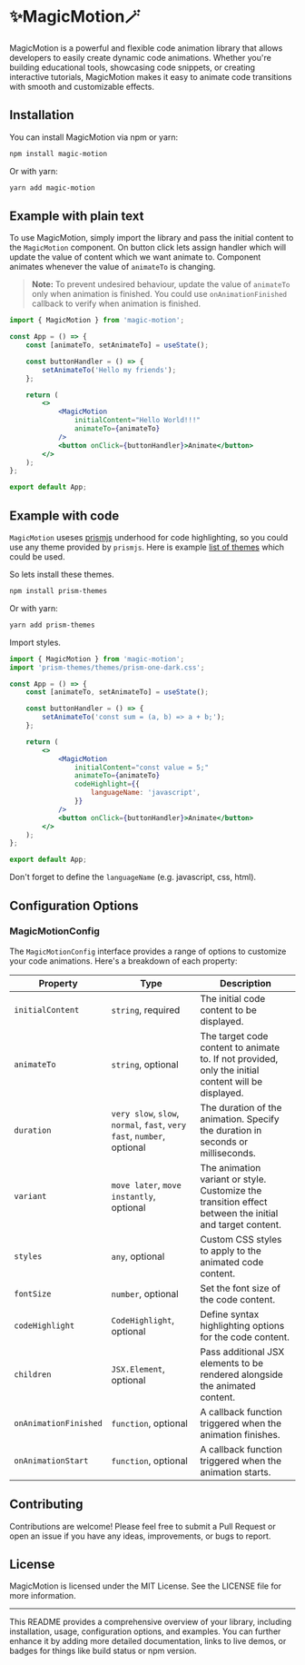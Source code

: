 # ✨MagicMotion🪄

MagicMotion is a powerful and flexible code animation library that allows developers to easily create dynamic code animations. Whether you're building educational tools, showcasing code snippets, or creating interactive tutorials, MagicMotion makes it easy to animate code transitions with smooth and customizable effects.

## Installation

You can install MagicMotion via npm or yarn:

```bash
npm install magic-motion
```

Or with yarn:

```bash
yarn add magic-motion
```

## Example with plain text

To use MagicMotion, simply import the library and pass the initial content to the `MagicMotion` component.
On button click lets assign handler which will update the value of content which we want animate to. Component
animates whenever the value of `animateTo` is changing.

> **Note:** To prevent undesired behaviour, update the value of `animateTo` only when animation is finished.
> You could use `onAnimationFinished` callback to verify when animation is finished.

```jsx
import { MagicMotion } from 'magic-motion';

const App = () => {
    const [animateTo, setAnimateTo] = useState();

    const buttonHandler = () => {
        setAnimateTo('Hello my friends');
    };

    return (
        <>
            <MagicMotion
                initialContent="Hello World!!!"
                animateTo={animateTo}
            />
            <button onClick={buttonHandler}>Animate</button>
        </>
    );
};

export default App;
```

## Example with code

`MagicMotion` useses [prismjs](https://prismjs.com/) underhood for code highlighting, so you could use any theme provided by `prismjs`. Here is example [list of themes](https://github.com/PrismJS/prism-themes/tree/master/themes) which could be used.

So lets install these themes.

```bash
npm install prism-themes
```

Or with yarn:

```bash
yarn add prism-themes
```

Import styles.

```jsx
import { MagicMotion } from 'magic-motion';
import 'prism-themes/themes/prism-one-dark.css';

const App = () => {
    const [animateTo, setAnimateTo] = useState();

    const buttonHandler = () => {
        setAnimateTo('const sum = (a, b) => a + b;');
    };

    return (
        <>
            <MagicMotion
                initialContent="const value = 5;"
                animateTo={animateTo}
                codeHighlight={{
                    languageName: 'javascript',
                }}
            />
            <button onClick={buttonHandler}>Animate</button>
        </>
    );
};

export default App;
```

Don't forget to define the `languageName` (e.g. javascript, css, html).

## Configuration Options

### MagicMotionConfig

The `MagicMotionConfig` interface provides a range of options to customize your code animations. Here's a breakdown of each property:

| Property              | Type                                           | Description                                                                                                    |
|-----------------------|------------------------------------------------|----------------------------------------------------------------------------------------------------------------|
| `initialContent`      | `string`, required                             | The initial code content to be displayed.                                                                      |
| `animateTo`           | `string`, optional                             | The target code content to animate to. If not provided, only the initial content will be displayed.            |
| `duration`            | `very slow`, `slow`, `normal`, `fast`, `very fast`, `number`, optional | The duration of the animation. Specify the duration in seconds or milliseconds.                             |
| `variant`             | `move later`, `move instantly`, optional      | The animation variant or style. Customize the transition effect between the initial and target content.        |
| `styles`              | `any`, optional                                | Custom CSS styles to apply to the animated code content.                                                       |
| `fontSize`            | `number`, optional                             | Set the font size of the code content.                                                                         |
| `codeHighlight`       | `CodeHighlight`, optional                      | Define syntax highlighting options for the code content.                                                       |
| `children`            | `JSX.Element`, optional                        | Pass additional JSX elements to be rendered alongside the animated content.                                    |
| `onAnimationFinished` | `function`, optional                           | A callback function triggered when the animation finishes.                                                     |
| `onAnimationStart`    | `function`, optional                           | A callback function triggered when the animation starts.                                                       |

## Contributing

Contributions are welcome! Please feel free to submit a Pull Request or open an issue if you have any ideas, improvements, or bugs to report.

## License

MagicMotion is licensed under the MIT License. See the LICENSE file for more information.

---

This README provides a comprehensive overview of your library, including installation, usage, configuration options, and examples. You can further enhance it by adding more detailed documentation, links to live demos, or badges for things like build status or npm version.
